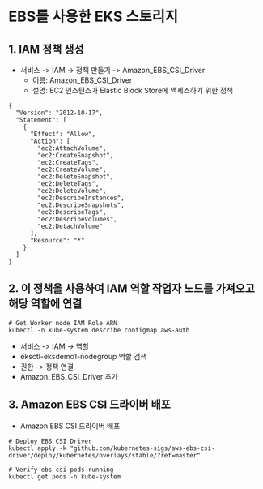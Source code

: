 # EBS를 사용한 EKS 스토리지

## 1. IAM 정책 생성

- 서비스 -> IAM -> 정책 만들기 -> Amazon_EBS_CSI_Driver
  - 이름: Amazon_EBS_CSI_Driver
  - 설명: EC2 인스턴스가 Elastic Block Store에 액세스하기 위한 정책

```
{
  "Version": "2012-10-17",
  "Statement": [
    {
      "Effect": "Allow",
      "Action": [
        "ec2:AttachVolume",
        "ec2:CreateSnapshot",
        "ec2:CreateTags",
        "ec2:CreateVolume",
        "ec2:DeleteSnapshot",
        "ec2:DeleteTags",
        "ec2:DeleteVolume",
        "ec2:DescribeInstances",
        "ec2:DescribeSnapshots",
        "ec2:DescribeTags",
        "ec2:DescribeVolumes",
        "ec2:DetachVolume"
      ],
      "Resource": "*"
    }
  ]
}
```

## 2. 이 정책을 사용하여 IAM 역할 작업자 노드를 가져오고 해당 역할에 연결

```
# Get Worker node IAM Role ARN
kubectl -n kube-system describe configmap aws-auth
```

- 서비스 -> IAM -> 역할
- eksctl-eksdemo1-nodegroup 역할 검색
- 권한 -> 정책 연결
- Amazon_EBS_CSI_Driver 추가

## 3. Amazon EBS CSI 드라이버 배포

- Amazon EBS CSI 드라이버 배포

```
# Deploy EBS CSI Driver
kubectl apply -k "github.com/kubernetes-sigs/aws-ebs-csi-driver/deploy/kubernetes/overlays/stable/?ref=master"

# Verify ebs-csi pods running
kubectl get pods -n kube-system
```
